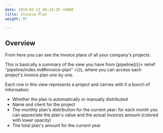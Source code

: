 ```yaml
---
date: 2019-03-11 08:24:15 +0000
title: Invoice Plan
weight: 97

---
```

## Overview

From here you can see the invoice plans of all your company's projects.

This is basically a summary of the view you have from [pipeline]({{< relref "pipeline/index.md#invoice-plan" >}}), where you can access each project's invoice plan one by one.

Each row in this view represents a project and carries with it a bunch of information:

* Whether the plan is automatically or manually distributed
* Name and client for the project
* The monthly plan's distribution for the current year: for each month you can appreciate the plan's value and the actual invoices amount (colored with lower opacity)
* The total plan's amount for the current year 